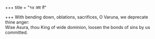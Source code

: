 +++
title = "१४ अव ते"

+++
With bending down, oblations, sacrifices, O Varuna, we deprecate thine anger:  
     Wise Asura, thou King of wide dominion, loosen the bonds of sins by us committed.